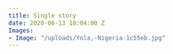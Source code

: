 ```yaml
---
title: Single story
date: 2020-06-13 18:04:00 Z
Images:
- Image: "/uploads/Yola,-Nigeria-1c55eb.jpg"
---
```


